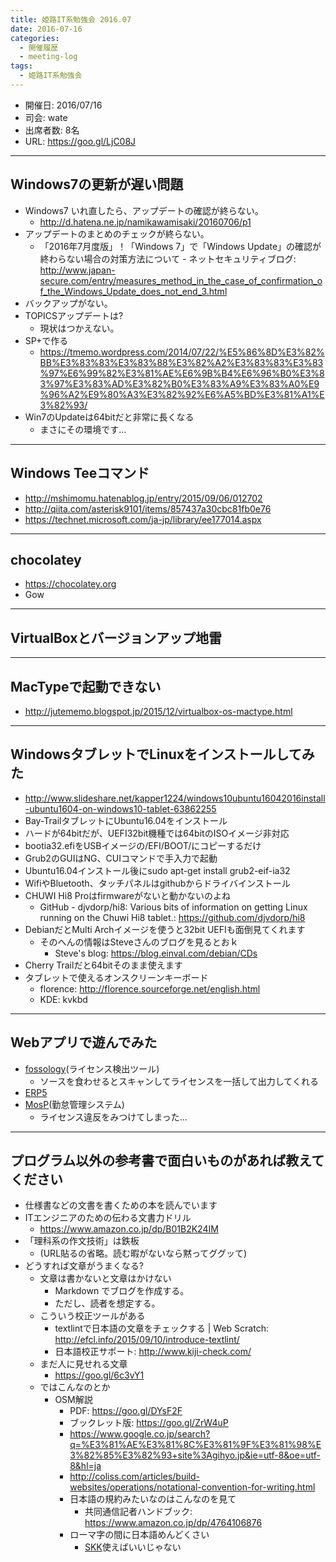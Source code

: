 ```yaml
---
title: 姫路IT系勉強会 2016.07
date: 2016-07-16
categories:
  - 開催履歴
  - meeting-log
tags:
  - 姫路IT系勉強会
---
```


* 開催日: 2016/07/16
* 司会: wate
* 出席者数: 8名
* URL: https://goo.gl/LjC08J

----------

## Windows7の更新が遅い問題

* Windows7 いれ直したら、アップデートの確認が終らない。
  * http://d.hatena.ne.jp/namikawamisaki/20160706/p1
* アップデートのまとめのチェックが終らない。
  * 「2016年7月度版」！「Windows 7」で「Windows Update」の確認が終わらない場合の対策方法について - ネットセキュリティブログ: http://www.japan-secure.com/entry/measures_method_in_the_case_of_confirmation_of_the_Windows_Update_does_not_end_3.html
* バックアップがない。
* TOPICSアップデートは?
  * 現状はつかえない。
* SP+で作る
  * https://tmemo.wordpress.com/2014/07/22/%E5%86%8D%E3%82%BB%E3%83%83%E3%83%88%E3%82%A2%E3%83%83%E3%83%97%E6%99%82%E3%81%AE%E6%9B%B4%E6%96%B0%E3%83%97%E3%83%AD%E3%82%B0%E3%83%A9%E3%83%A0%E9%96%A2%E9%80%A3%E3%82%92%E6%A5%BD%E3%81%A1%E3%82%93/
* Win7のUpdateは64bitだと非常に長くなる
  * まさにその環境です…

----------

## Windows Teeコマンド

* http://mshimomu.hatenablog.jp/entry/2015/09/06/012702
* http://qiita.com/asterisk9101/items/857437a30cbc81fb0e76
* https://technet.microsoft.com/ja-jp/library/ee177014.aspx

----------

## chocolatey

* https://chocolatey.org
* Gow

----------

## VirtualBoxとバージョンアップ地雷

----------

## MacTypeで起動できない

* http://jutememo.blogspot.jp/2015/12/virtualbox-os-mactype.html

----------

## WindowsタブレットでLinuxをインストールしてみた

* http://www.slideshare.net/kapper1224/windows10ubuntu16042016install-ubuntu1604-on-windows10-tablet-63862255
* Bay-TrailタブレットにUbuntu16.04をインストール
* ハードが64bitだが、UEFI32bit機種では64bitのISOイメージ非対応
* bootia32.efiをUSBイメージの/EFI/BOOT/にコピーするだけ
* Grub2のGUIはNG、CUIコマンドで手入力で起動
* Ubuntu16.04インストール後にsudo apt-get install grub2-eif-ia32
* WifiやBluetooth、タッチパネルはgithubからドライバインストール
* CHUWI Hi8 Proはfirmwareがないと動かないのよね
  * GitHub - djvdorp/hi8: Various bits of information on getting Linux running on the Chuwi Hi8 tablet.: https://github.com/djvdorp/hi8
* DebianだとMulti Archイメージを使うと32bit UEFIも面倒見てくれます
  * そのへんの情報はSteveさんのブログを見るとおｋ
    * Steve's blog: https://blog.einval.com/debian/CDs
* Cherry Trailだと64bitそのまま使えます
* タブレットで使えるオンスクリーンキーボード
  * florence: http://florence.sourceforge.net/english.html
  * KDE: kvkbd

----------

## Webアプリで遊んでみた

* [fossology](https://www.fossology.org/)(ライセンス検出ツール)
  * ソースを食わせるとスキャンしてライセンスを一括して出力してくれる
* [ERP5](https://www.erp5.com/ja/)
* [MosP](https://www.mosp.jp/)(勤怠管理システム)
  * ライセンス違反をみつけてしまった…

----------

## プログラム以外の参考書で面白いものがあれば教えてください

* 仕様書などの文書を書くための本を読んでいます
* ITエンジニアのための伝わる文書力ドリル
  * https://www.amazon.co.jp/dp/B01B2K24IM
* 「理科系の作文技術」は鉄板
  * (URL貼るの省略。読む暇がないなら黙ってググッて)
* どうすれば文章がうまくなる?
  * 文章は書かないと文章はかけない
    * Markdown でブログを作成する。
    * ただし、読者を想定する。
  * こういう校正ツールがある
    * textlintで日本語の文章をチェックする | Web Scratch: http://efcl.info/2015/09/10/introduce-textlint/
    * 日本語校正サポート: http://www.kiji-check.com/
  * まだ人に見せれる文章
    * https://goo.gl/6c3vY1
  * ではこんなのとか
    * OSM解説
      * PDF: https://goo.gl/DYsF2F
      * ブックレット版: https://goo.gl/ZrW4uP
      * https://www.google.co.jp/search?q=%E3%81%AE%E3%81%8C%E3%81%9F%E3%81%98%E3%82%85%E3%82%93+site%3Agihyo.jp&ie=utf-8&oe=utf-8&hl=ja
      * http://coliss.com/articles/build-websites/operations/notational-convention-for-writing.html
      * 日本語の規約みたいなのはこんなのを見て
        * 共同通信記者ハンドブック: https://www.amazon.co.jp/dp/4764106876
      * ローマ字の間に日本語めんどくさい
        * [SKK](http://coexe.web.fc2.com/skkfep.html)使えばいいじゃない
